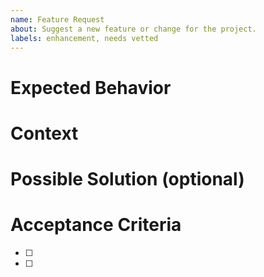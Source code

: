 ```yaml
---
name: Feature Request
about: Suggest a new feature or change for the project.
labels: enhancement, needs vetted
---
```

<!--- Provide a general summary of the issue in the Title above -->
# Expected Behavior
<!--- Tell us how it should work, what do you expect to happen, etc. -->

# Context
<!--- How has this affected you? What are you trying to accomplish? -->
<!--- Providing context helps us come up with a solution that is most useful in the real world -->

# Possible Solution (optional)
<!--- Not obligatory, but suggest a fix/reason for the bug, -->
<!--- or ideas how to implement the addition or change -->

# Acceptance Criteria
<!-- Tell us what specific criteria you need to meet to consider this fixed. -->
- [ ] 
- [ ] 